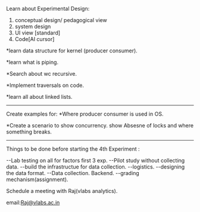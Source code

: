 Learn about Experimental Design: 

1. conceptual design/ pedagogical view
2. system design
3. UI view [standard]
4. Code[AI cursor]


*learn data structure for kernel (producer consumer).

*learn what is piping.

*Search about wc recursive.

*Implement traversals on code.

*learn all about linked lists.


********************

Create examples for:
\*Where producer consumer is used in OS.

\*Create a scenario to show concurrency. show Absesne of locks and where something breaks.

********************

Things to be done before starting the 4th Experiment :

--Lab testing on all for factors first 3 exp.
--Pilot study without collecting data.
--build the infrastructue for data collection.
--logistics.
--designing the data format.
--Data collection. Backend.
--grading mechanism(assignment).


Schedule a meeting with Raj(vlabs analytics).

email:Raj@vlabs.ac.in
